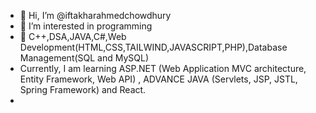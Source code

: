 - 👋 Hi, I’m @iftakharahmedchowdhury
- 👀 I’m interested in programming
- 🌱 C++,DSA,JAVA,C#,Web Development(HTML,CSS,TAILWIND,JAVASCRIPT,PHP),Database Management(SQL and MySQL)
- Currently, I am learning ASP.NET (Web Application MVC architecture, Entity Framework, Web API) , ADVANCE JAVA (Servlets, JSP, JSTL, Spring Framework) and React.
- 

<!---
iftakharahmedchowdhury/iftakharahmedchowdhury is a ✨ special ✨ repository because its `README.md` (this file) appears on your GitHub profile.
You can click the Preview link to take a look at your changes.
--->
